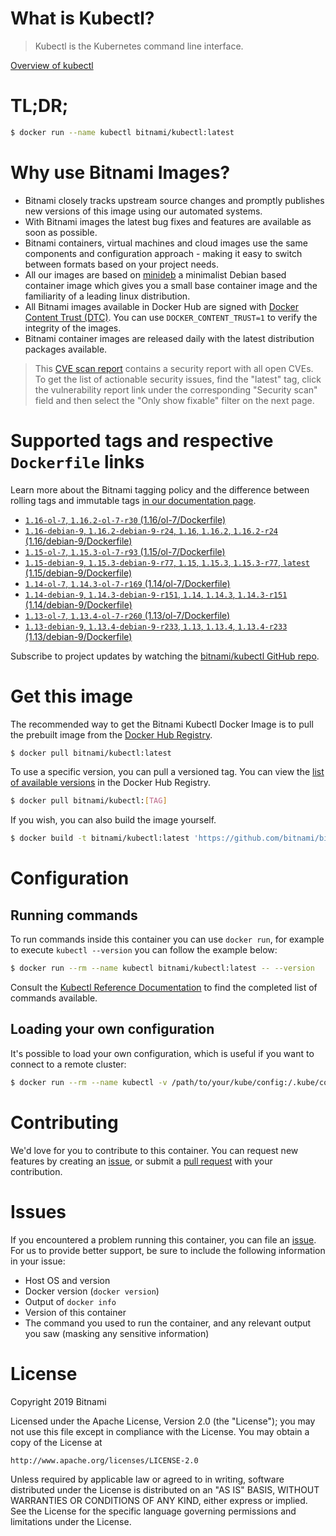
# What is Kubectl?

> Kubectl is the Kubernetes command line interface.

[Overview of kubectl](https://kubernetes.io/docs/reference/kubectl/overview/)

# TL;DR;

```bash
$ docker run --name kubectl bitnami/kubectl:latest
```

# Why use Bitnami Images?

* Bitnami closely tracks upstream source changes and promptly publishes new versions of this image using our automated systems.
* With Bitnami images the latest bug fixes and features are available as soon as possible.
* Bitnami containers, virtual machines and cloud images use the same components and configuration approach - making it easy to switch between formats based on your project needs.
* All our images are based on [minideb](https://github.com/bitnami/minideb) a minimalist Debian based container image which gives you a small base container image and the familiarity of a leading linux distribution.
* All Bitnami images available in Docker Hub are signed with [Docker Content Trust (DTC)](https://docs.docker.com/engine/security/trust/content_trust/). You can use `DOCKER_CONTENT_TRUST=1` to verify the integrity of the images.
* Bitnami container images are released daily with the latest distribution packages available.


> This [CVE scan report](https://quay.io/repository/bitnami/kubectl?tab=tags) contains a security report with all open CVEs. To get the list of actionable security issues, find the "latest" tag, click the vulnerability report link under the corresponding "Security scan" field and then select the "Only show fixable" filter on the next page.

# Supported tags and respective `Dockerfile` links

Learn more about the Bitnami tagging policy and the difference between rolling tags and immutable tags [in our documentation page](https://docs.bitnami.com/containers/how-to/understand-rolling-tags-containers/).


* [`1.16-ol-7`, `1.16.2-ol-7-r30` (1.16/ol-7/Dockerfile)](https://github.com/bitnami/bitnami-docker-kubectl/blob/1.16.2-ol-7-r30/1.16/ol-7/Dockerfile)
* [`1.16-debian-9`, `1.16.2-debian-9-r24`, `1.16`, `1.16.2`, `1.16.2-r24` (1.16/debian-9/Dockerfile)](https://github.com/bitnami/bitnami-docker-kubectl/blob/1.16.2-debian-9-r24/1.16/debian-9/Dockerfile)
* [`1.15-ol-7`, `1.15.3-ol-7-r93` (1.15/ol-7/Dockerfile)](https://github.com/bitnami/bitnami-docker-kubectl/blob/1.15.3-ol-7-r93/1.15/ol-7/Dockerfile)
* [`1.15-debian-9`, `1.15.3-debian-9-r77`, `1.15`, `1.15.3`, `1.15.3-r77`, `latest` (1.15/debian-9/Dockerfile)](https://github.com/bitnami/bitnami-docker-kubectl/blob/1.15.3-debian-9-r77/1.15/debian-9/Dockerfile)
* [`1.14-ol-7`, `1.14.3-ol-7-r169` (1.14/ol-7/Dockerfile)](https://github.com/bitnami/bitnami-docker-kubectl/blob/1.14.3-ol-7-r169/1.14/ol-7/Dockerfile)
* [`1.14-debian-9`, `1.14.3-debian-9-r151`, `1.14`, `1.14.3`, `1.14.3-r151` (1.14/debian-9/Dockerfile)](https://github.com/bitnami/bitnami-docker-kubectl/blob/1.14.3-debian-9-r151/1.14/debian-9/Dockerfile)
* [`1.13-ol-7`, `1.13.4-ol-7-r260` (1.13/ol-7/Dockerfile)](https://github.com/bitnami/bitnami-docker-kubectl/blob/1.13.4-ol-7-r260/1.13/ol-7/Dockerfile)
* [`1.13-debian-9`, `1.13.4-debian-9-r233`, `1.13`, `1.13.4`, `1.13.4-r233` (1.13/debian-9/Dockerfile)](https://github.com/bitnami/bitnami-docker-kubectl/blob/1.13.4-debian-9-r233/1.13/debian-9/Dockerfile)

Subscribe to project updates by watching the [bitnami/kubectl GitHub repo](https://github.com/bitnami/bitnami-docker-kubectl).

# Get this image

The recommended way to get the Bitnami Kubectl Docker Image is to pull the prebuilt image from the [Docker Hub Registry](https://hub.docker.com/r/bitnami/kubectl).

```bash
$ docker pull bitnami/kubectl:latest
```

To use a specific version, you can pull a versioned tag. You can view the [list of available versions](https://hub.docker.com/r/bitnami/kubectl/tags/) in the Docker Hub Registry.

```bash
$ docker pull bitnami/kubectl:[TAG]
```

If you wish, you can also build the image yourself.

```bash
$ docker build -t bitnami/kubectl:latest 'https://github.com/bitnami/bitnami-docker-kubectl.git#master:1.15/debian-9'
```

# Configuration

## Running commands

To run commands inside this container you can use `docker run`, for example to execute `kubectl --version` you can follow the example below:

```bash
$ docker run --rm --name kubectl bitnami/kubectl:latest -- --version
```

Consult the [Kubectl Reference Documentation](https://kubernetes.io/docs/reference/generated/kubectl/kubectl-commands) to find the completed list of commands available.

## Loading your own configuration

It's possible to load your own configuration, which is useful if you want to connect to a remote cluster:

```bash
$ docker run --rm --name kubectl -v /path/to/your/kube/config:/.kube/config bitnami/kubectl:latest
```

# Contributing

We'd love for you to contribute to this container. You can request new features by creating an [issue](https://github.com/bitnami/bitnami-docker-kubectl/issues), or submit a [pull request](https://github.com/bitnami/bitnami-docker-kubectl/pulls) with your contribution.

# Issues

If you encountered a problem running this container, you can file an [issue](https://github.com/bitnami/bitnami-docker-kubectl/issues). For us to provide better support, be sure to include the following information in your issue:

- Host OS and version
- Docker version (`docker version`)
- Output of `docker info`
- Version of this container
- The command you used to run the container, and any relevant output you saw (masking any sensitive information)

# License

Copyright 2019 Bitnami

Licensed under the Apache License, Version 2.0 (the "License");
you may not use this file except in compliance with the License.
You may obtain a copy of the License at

    http://www.apache.org/licenses/LICENSE-2.0

Unless required by applicable law or agreed to in writing, software
distributed under the License is distributed on an "AS IS" BASIS,
WITHOUT WARRANTIES OR CONDITIONS OF ANY KIND, either express or implied.
See the License for the specific language governing permissions and
limitations under the License.

